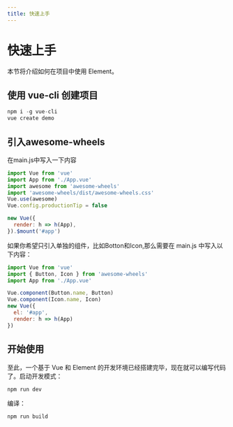 ```yaml
---
title: 快速上手
---
```


# 快速上手
本节将介绍如何在项目中使用 Element。

## 使用 vue-cli 创建项目
```javascript
npm i -g vue-cli
vue create demo
```

## 引入awesome-wheels

在main.js中写入一下内容
```javascript
import Vue from 'vue'
import App from './App.vue'
import awesome from 'awesome-wheels'
import 'awesome-wheels/dist/awesome-wheels.css'
Vue.use(awesome)
Vue.config.productionTip = false

new Vue({
  render: h => h(App),
}).$mount('#app')

```

如果你希望只引入单独的组件，比如Botton和Icon,那么需要在 main.js 中写入以下内容：
```javascript
import Vue from 'vue'
import { Button, Icon } from 'awesome-wheels'
import App from './App.vue'

Vue.component(Button.name, Button)
Vue.component(Icon.name, Icon)
new Vue({
  el: '#app',
  render: h => h(App)
})
```

## 开始使用 
至此，一个基于 Vue 和 Element 的开发环境已经搭建完毕，现在就可以编写代码了。启动开发模式：
```javascript
npm run dev
```
编译：
```javascript
npm run build
```

